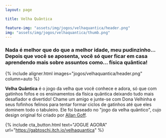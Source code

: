 ```yaml
---
layout: page

title: Velha Quântica

feature-img: "assets/img/jogos/velhaquantica/header.png"
img: "assets/img/jogos/velhaquantica/thumb.png"
---
```


### Nada é melhor que do que a melhor idade, meu pudinzinho… Depois que você se aposenta, você só quer ficar em casa aprendendo mais sobre assuntos como… física quântica!

{% include aligner.html images="jogos/velhaquantica/header.png" column=auto %}

**Velha Quântica** é o jogo da velha que você conhece e adora, só que com gatinhos fofos e os ensinamentos da física quântica deixando tudo mais desafiador e divertido! Chame um amigo e junte-se com Dona Velhinha e seus fofinhos felinos para tentar formar ciclos de gatinhos até que eles dominem todo o tabuleiro. Ele foi baseado no "jogo da velha quântico", cujo design original foi criado por [Allan Goff](http://www.cel.edu/Quantum/Tic-Tac-Toe/).

{% include cta_button.html text="JOGUE AGORA" url="https://gabtoschi.itch.io/velhaquantica" %}